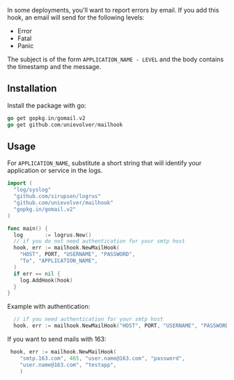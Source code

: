 
In some deployments, you'll want to report errors by email. If you add this hook, an email will send for the following levels:

* Error
* Fatal
* Panic

The subject is of the form `APPLICATION_NAME - LEVEL` and the body contains the timestamp and the message.

## Installation

Install the package with go:

```go
go get gopkg.in/gomail.v2
go get github.com/unievolver/mailhook
```

## Usage

For `APPLICATION_NAME`, substitute a short string that will identify your application or service in the logs.

```go
import (
  "log/syslog"
  "github.com/sirupsen/logrus"
  "github.com/unievolver/mailhook"
  "gopkg.in/gomail.v2"
)

func main() {
  log       := logrus.New()
  // if you do not need authentication for your smtp host
  hook, err := mailhook.NewMailHook(
	"HOST", PORT, "USERNAME", "PASSWORD",
	"To", "APPLICATION_NAME",
  )
  if err == nil {
    log.AddHook(hook)
  }
}
```

Example with authentication:
```go
  // if you need authentication for your smtp host
  hook, err := mailhook.NewMailHook("HOST", PORT, "USERNAME", "PASSWORD", "TO", "APPLICATION_NAME")
```

If you want to send mails with 163:
```go
 hook, err := mailhook.NewMailHook(
	"smtp.163.com", 465, "user.name@163.com", "password",
	"user.name@163.com", "testapp",
	)
```


